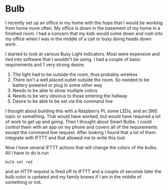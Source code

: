 # Bulb
I recently set up an office in my home with the hope that I would be working
from home more often.  My office is down in the basement of my home in a 
finished room.  I had a concern that my kids would come down and rush into my
office when I was in the middle of a call or busy doing heads down work.

I started to look at various Busy Light indicators.  Most were expensive and 
tied into software that I wouldn't be using.  I had a couple of basic 
requirements and 1 very strong desire.

1) The light had to be outside the room, thus probably wireless
2) There isn't a well placed outlet outside the room.  So needed to be battery
powered or plug in some other way
3) Needs to be able to show multiple colors
4) Needs to be very obvious to those entering the hallway
5) Desire to be able to be set via the command line

I thought about building this with a Raspberry PI, some LEDs, and an SNS topic
or something.  That would have worked, but would have required a lot of work 
to get up and going.  Then I thought about Smart Bulbs.  I could control them 
with an app on my phone and covers all of the requirements except the command
line request.  After looking I found that a lot of them integrate with IFTTT
and that allowed me to write this tool.

Now I have several IFTTT actions that will change the colors of the bulbs.  All
I have to do is run
```
bulb set red
```  
and an HTTP request is fired off to IFTTT and a couple of seconds later the bulb
color is updated and my family knows if I am in the middle of something or not.
